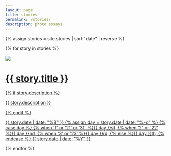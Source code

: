 ```yaml
---
layout: page
title: stories
permalink: /stories/
description: photo essays
---
```


{% assign stories = site.stories | sort:"date" | reverse %}

{% for story in stories %}

<div class="story-link">
    <a href="{{ story.url | prepend: site.baseurl | prepend: site.url }}">
    <img src="{{ story.cover | prepend: site.baseurl | prepend: site.url }}" />
    <div class="overlay">
    <div class="story-info">
        <h1 class="story-title">{{ story.title }}</h1>
        {% if story.description %}
        <p class="story-desc">{{ story.description }}</p>
        {% endif %}
        <p class="story-date">
            {{ story.date | date: "%B" }}
            {% assign day = story.date | date: "%-d"  %}
            {% case day %}
              {% when '1' or '21' or '31' %}{{ day }}st,
              {% when '2' or '22' %}{{ day }}nd,
              {% when '3' or '23' %}{{ day }}rd,
              {% else %}{{ day }}th,
            {% endcase %}
            {{ story.date | date: "%Y" }}
        </p>
    </div>
    </div>
    </a>
</div>

{% endfor %}
